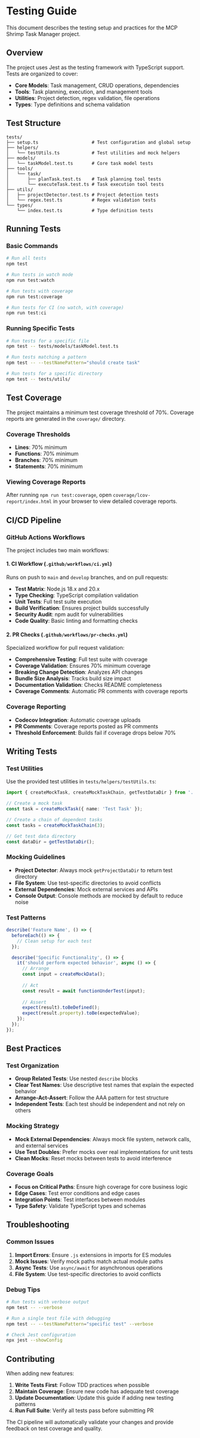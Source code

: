 # Testing Guide

This document describes the testing setup and practices for the MCP Shrimp Task Manager project.

## Overview

The project uses Jest as the testing framework with TypeScript support. Tests are organized to cover:

- **Core Models**: Task management, CRUD operations, dependencies
- **Tools**: Task planning, execution, and management tools  
- **Utilities**: Project detection, regex validation, file operations
- **Types**: Type definitions and schema validation

## Test Structure

```
tests/
├── setup.ts                    # Test configuration and global setup
├── helpers/
│   └── testUtils.ts            # Test utilities and mock helpers
├── models/
│   └── taskModel.test.ts       # Core task model tests
├── tools/
│   └── task/
│       ├── planTask.test.ts    # Task planning tool tests
│       └── executeTask.test.ts # Task execution tool tests
├── utils/
│   ├── projectDetector.test.ts # Project detection tests
│   └── regex.test.ts           # Regex validation tests
└── types/
    └── index.test.ts           # Type definition tests
```

## Running Tests

### Basic Commands

```bash
# Run all tests
npm test

# Run tests in watch mode
npm run test:watch

# Run tests with coverage
npm run test:coverage

# Run tests for CI (no watch, with coverage)
npm run test:ci
```

### Running Specific Tests

```bash
# Run tests for a specific file
npm test -- tests/models/taskModel.test.ts

# Run tests matching a pattern
npm test -- --testNamePattern="should create task"

# Run tests for a specific directory
npm test -- tests/utils/
```

## Test Coverage

The project maintains a minimum test coverage threshold of 70%. Coverage reports are generated in the `coverage/` directory.

### Coverage Thresholds

- **Lines**: 70% minimum
- **Functions**: 70% minimum  
- **Branches**: 70% minimum
- **Statements**: 70% minimum

### Viewing Coverage Reports

After running `npm run test:coverage`, open `coverage/lcov-report/index.html` in your browser to view detailed coverage reports.

## CI/CD Pipeline

### GitHub Actions Workflows

The project includes two main workflows:

#### 1. CI Workflow (`.github/workflows/ci.yml`)

Runs on push to `main` and `develop` branches, and on pull requests:

- **Test Matrix**: Node.js 18.x and 20.x
- **Type Checking**: TypeScript compilation validation
- **Unit Tests**: Full test suite execution
- **Build Verification**: Ensures project builds successfully
- **Security Audit**: npm audit for vulnerabilities
- **Code Quality**: Basic linting and formatting checks

#### 2. PR Checks (`.github/workflows/pr-checks.yml`)

Specialized workflow for pull request validation:

- **Comprehensive Testing**: Full test suite with coverage
- **Coverage Validation**: Ensures 70% minimum coverage
- **Breaking Change Detection**: Analyzes API changes
- **Bundle Size Analysis**: Tracks build size impact
- **Documentation Validation**: Checks README completeness
- **Coverage Comments**: Automatic PR comments with coverage reports

### Coverage Reporting

- **Codecov Integration**: Automatic coverage uploads
- **PR Comments**: Coverage reports posted as PR comments
- **Threshold Enforcement**: Builds fail if coverage drops below 70%

## Writing Tests

### Test Utilities

Use the provided test utilities in `tests/helpers/testUtils.ts`:

```typescript
import { createMockTask, createMockTaskChain, getTestDataDir } from '../helpers/testUtils.js';

// Create a mock task
const task = createMockTask({ name: 'Test Task' });

// Create a chain of dependent tasks
const tasks = createMockTaskChain(3);

// Get test data directory
const dataDir = getTestDataDir();
```

### Mocking Guidelines

- **Project Detector**: Always mock `getProjectDataDir` to return test directory
- **File System**: Use test-specific directories to avoid conflicts
- **External Dependencies**: Mock external services and APIs
- **Console Output**: Console methods are mocked by default to reduce noise

### Test Patterns

```typescript
describe('Feature Name', () => {
  beforeEach(() => {
    // Clean setup for each test
  });

  describe('Specific Functionality', () => {
    it('should perform expected behavior', async () => {
      // Arrange
      const input = createMockData();
      
      // Act
      const result = await functionUnderTest(input);
      
      // Assert
      expect(result).toBeDefined();
      expect(result.property).toBe(expectedValue);
    });
  });
});
```

## Best Practices

### Test Organization

- **Group Related Tests**: Use nested `describe` blocks
- **Clear Test Names**: Use descriptive test names that explain the expected behavior
- **Arrange-Act-Assert**: Follow the AAA pattern for test structure
- **Independent Tests**: Each test should be independent and not rely on others

### Mocking Strategy

- **Mock External Dependencies**: Always mock file system, network calls, and external services
- **Use Test Doubles**: Prefer mocks over real implementations for unit tests
- **Clean Mocks**: Reset mocks between tests to avoid interference

### Coverage Goals

- **Focus on Critical Paths**: Ensure high coverage for core business logic
- **Edge Cases**: Test error conditions and edge cases
- **Integration Points**: Test interfaces between modules
- **Type Safety**: Validate TypeScript types and schemas

## Troubleshooting

### Common Issues

1. **Import Errors**: Ensure `.js` extensions in imports for ES modules
2. **Mock Issues**: Verify mock paths match actual module paths
3. **Async Tests**: Use `async/await` for asynchronous operations
4. **File System**: Use test-specific directories to avoid conflicts

### Debug Tips

```bash
# Run tests with verbose output
npm test -- --verbose

# Run a single test file with debugging
npm test -- --testNamePattern="specific test" --verbose

# Check Jest configuration
npx jest --showConfig
```

## Contributing

When adding new features:

1. **Write Tests First**: Follow TDD practices when possible
2. **Maintain Coverage**: Ensure new code has adequate test coverage
3. **Update Documentation**: Update this guide if adding new testing patterns
4. **Run Full Suite**: Verify all tests pass before submitting PR

The CI pipeline will automatically validate your changes and provide feedback on test coverage and quality.
